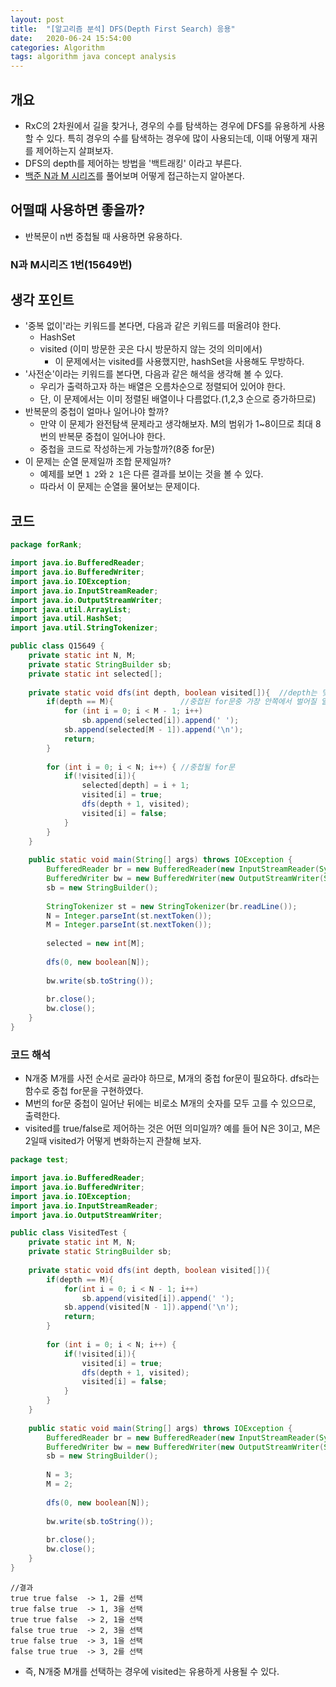 ```yaml
---
layout: post
title:  "[알고리즘 분석] DFS(Depth First Search) 응용"
date:   2020-06-24 15:54:00
categories: Algorithm
tags: algorithm java concept analysis
---
```


## 개요
- RxC의 2차원에서 길을 찾거나, 경우의 수를 탐색하는 경우에 DFS를 유용하게 사용할 수 있다. 특히 경우의 수를 탐색하는 경우에 많이 사용되는데, 이때 어떻게 재귀를 제어하는지 살펴보자. 
- DFS의 depth를 제어하는 방법을 '백트래킹' 이라고 부른다.
- [백준 N과 M 시리즈](https://www.acmicpc.net/workbook/view/2052)를 풀어보며 어떻게 접근하는지 알아본다.

## 어떨때 사용하면 좋을까?
- 반복문이 n번 중첩될 때 사용하면 유용하다.

### N과 M시리즈 1번(15649번)
## 생각 포인트
- '중복 없이'라는 키워드를 본다면, 다음과 같은 키워드를 떠올려야 한다.
  - HashSet
  - visited (이미 방문한 곳은 다시 방문하지 않는 것의 의미에서)
    - 이 문제에서는 visited를 사용했지만, hashSet을 사용해도 무방하다.
- '사전순'이라는 키워드를 본다면, 다음과 같은 해석을 생각해 볼 수 있다.
  - 우리가 출력하고자 하는 배열은 오름차순으로 정렬되어 있어야 한다.
  - 단, 이 문제에서는 이미 정렬된 배열이나 다름없다.(1,2,3 순으로 증가하므로)
- 반복문의 중첩이 얼마나 일어나야 할까?
  - 만약 이 문제가 완전탐색 문제라고 생각해보자. M의 범위가 1~8이므로 최대 8번의 반복문 중첩이 일어나야 한다.
  - 중첩을 코드로 작성하는게 가능할까?(8중 for문)
- 이 문제는 순열 문제일까 조합 문제일까?
  - 예제를 보면 `1 2`와 `2 1`은 다른 결과를 보이는 것을 볼 수 있다.
  - 따라서 이 문제는 순열을 물어보는 문제이다.
  
## 코드
```java
package forRank;

import java.io.BufferedReader;
import java.io.BufferedWriter;
import java.io.IOException;
import java.io.InputStreamReader;
import java.io.OutputStreamWriter;
import java.util.ArrayList;
import java.util.HashSet;
import java.util.StringTokenizer;

public class Q15649 {
	private static int N, M;
	private static StringBuilder sb;
	private static int selected[];
	
	private static void dfs(int depth, boolean visited[]){  //depth는 몇번째 중첩된 for문인지를 나타냄
		if(depth == M){               //중첩된 for문중 가장 안쪽에서 벌어질 일
			for (int i = 0; i < M - 1; i++)
				sb.append(selected[i]).append(' ');
			sb.append(selected[M - 1]).append('\n');
			return;
		}
		
		for (int i = 0; i < N; i++) { //중첩될 for문
			if(!visited[i]){
				selected[depth] = i + 1;
				visited[i] = true;
				dfs(depth + 1, visited);
				visited[i] = false;	
			}
		}
	}
	
	public static void main(String[] args) throws IOException {
		BufferedReader br = new BufferedReader(new InputStreamReader(System.in));
		BufferedWriter bw = new BufferedWriter(new OutputStreamWriter(System.out));
		sb = new StringBuilder();
		
		StringTokenizer st = new StringTokenizer(br.readLine());
		N = Integer.parseInt(st.nextToken());
		M = Integer.parseInt(st.nextToken());
		
		selected = new int[M];
		
		dfs(0, new boolean[N]);
		
		bw.write(sb.toString());
		
		br.close();
		bw.close();
	}
}

```

### 코드 해석
- N개중 M개를 사전 순서로 골라야 하므로, M개의 중첩 for문이 필요하다. dfs라는 함수로 중첩 for문을 구현하였다. 
- M번의 for문 중첩이 일어난 뒤에는 비로소 M개의 숫자를 모두 고를 수 있으므로, 출력한다.
- visited를 true/false로 제어하는 것은 어떤 의미일까? 예를 들어 N은 3이고, M은 2일때 visited가 어떻게 변화하는지 관찰해 보자.

```java
package test;

import java.io.BufferedReader;
import java.io.BufferedWriter;
import java.io.IOException;
import java.io.InputStreamReader;
import java.io.OutputStreamWriter;

public class VisitedTest {
	private static int M, N;
	private static StringBuilder sb;
	
	private static void dfs(int depth, boolean visited[]){
		if(depth == M){
			for(int i = 0; i < N - 1; i++)
				sb.append(visited[i]).append(' ');
			sb.append(visited[N - 1]).append('\n');
			return;
		}
		
		for (int i = 0; i < N; i++) {
			if(!visited[i]){
				visited[i] = true;
				dfs(depth + 1, visited);
				visited[i] = false;
			}
		}
	}
	
	public static void main(String[] args) throws IOException {
		BufferedReader br = new BufferedReader(new InputStreamReader(System.in));
		BufferedWriter bw = new BufferedWriter(new OutputStreamWriter(System.out));
		sb = new StringBuilder();
		
		N = 3;
		M = 2;
		
		dfs(0, new boolean[N]);
		
		bw.write(sb.toString());
		
		br.close();
		bw.close();
	}
}

```

```
//결과
true true false  -> 1, 2를 선택
true false true  -> 1, 3을 선택
true true false  -> 2, 1을 선택
false true true  -> 2, 3을 선택
true false true  -> 3, 1을 선택
false true true  -> 3, 2를 선택
```

- 즉, N개중 M개를 선택하는 경우에 visited는 유용하게 사용될 수 있다.
